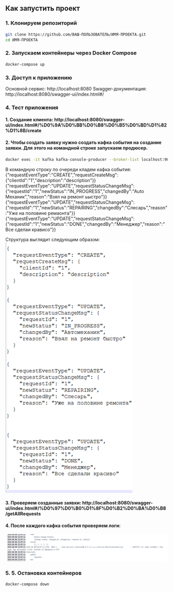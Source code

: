 ## Как запустить проект

### 1. Клонируем репозиторий

```bash
git clone https://github.com/ВАШ-ПОЛЬЗОВАТЕЛЬ/ИМЯ-ПРОЕКТА.git
cd ИМЯ-ПРОЕКТА
```
### 2. Запускаем контейнеры через Docker Compose
```bash
docker-compose up
```

### 3. Доступ к приложению
Основной сервис: http://localhost:8080
Swagger-документация: http://localhost:8080/swagger-ui/index.html#/

### 4. Тест приложения
#### 1. Создание клиента: http://localhost:8080/swagger-ui/index.html#/%D0%9A%D0%BB%D0%B8%D0%B5%D0%BD%D1%82%D1%8B/create
#### 2. Чтобы создать заявку нужно создать кафка события на создание заявки. Для этого на командной строке запускаем продюсер.
```bash
docker exec -it kafka kafka-console-producer --broker-list localhost:9092 --topic request-events
```

В командную строку по очереди кладем кафка события:
{"requestEventType":"CREATE","requestCreateMsg": {"clientId":"1","description":"description"}}
{"requestEventType":"UPDATE","requestStatusChangeMsg": {"requestId":"1","newStatus":"IN_PROGRESS","changedBy":"Auto Механик","reason":"Взял на ремонт ьыстро"}}
{"requestEventType":"UPDATE","requestStatusChangeMsg": {"requestId":"1","newStatus":"REPAIRING","changedBy":"Слесарь","reason":"Уже на половине ремаонта"}}
{"requestEventType":"UPDATE","requestStatusChangeMsg": {"requestId":"1","newStatus":"DONE","changedBy":"Менеджер","reason":"Все сделаи крависо"}}

Структура выглядит следующим образом:
![img.png](img.png)

#### 3. Проверяем созданные заявки: http://localhost:8080/swagger-ui/index.html#/%D0%97%D0%B0%D1%8F%D0%B2%D0%BA%D0%B8/getAllRequests

#### 4. После каждого кафка события проверяем логи:
![img_1.png](img_1.png)

### 5. 5. Остановка контейнеров
```bash
docker-compose down
```
